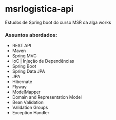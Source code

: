 # msrlogistica-api
 Estudos de Spring boot do curso MSR da alga works
 
 ### Assuntos abordados:
 - REST API
 - Maven
 - Spring MVC
 - IoC | Injeção de Dependências
 - Spring Boot
 - Spring Data JPA
 - JPA
 - Hibernate
 - Flyway
 - ModelMapper
 - Domain and Representation Model
 - Bean Validation
 - Validation Groups
 - Exception Handler
 
